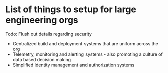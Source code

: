 # List of things to setup for large engineering orgs

Todo: Flush out details regarding security

- Centralized build and deployment systems that are uniform across the org
- Telemetry, monitoring and alerting systems - also promoting a culture of data based decision making
- Simplified Identity management and authorization systems